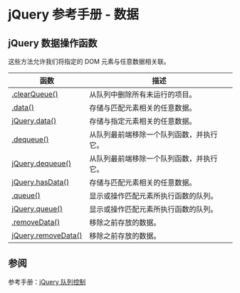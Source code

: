 # jQuery 参考手册 - 数据

## jQuery 数据操作函数

这些方法允许我们将指定的 DOM 元素与任意数据相关联。

| 函数 | 描述 |
| --- | --- |
| [.clearQueue()](/jquery/data_clearqueue.asp "jQuery 数据 - clearQueue() 方法") | 从队列中删除所有未运行的项目。 |
| [.data()](/jquery/data_data.asp "jQuery 数据 - data() 方法") | 存储与匹配元素相关的任意数据。 |
| [jQuery.data()](/jquery/data_jquery_data.asp "jQuery 数据 - jQuery.data() 方法") | 存储与指定元素相关的任意数据。 |
| [.dequeue()](/jquery/data_dequeue.asp "jQuery 数据 - dequeue() 方法") | 从队列最前端移除一个队列函数，并执行它。 |
| [jQuery.dequeue()](/jquery/data_jquery_dequeue.asp "jQuery 数据 - jQuery.dequeue() 方法") | 从队列最前端移除一个队列函数，并执行它。 |
| [jQuery.hasData()](/jquery/data_hasdata.asp "jQuery 数据 - jQuery.hasData() 方法") | 存储与匹配元素相关的任意数据。 |
| [.queue()](/jquery/data_queue.asp "jQuery 数据 - queue() 方法") | 显示或操作匹配元素所执行函数的队列。 |
| [jQuery.queue()](/jquery/data_jquery_queue.asp "jQuery 数据 - jQuery.queue() 方法") | 显示或操作匹配元素所执行函数的队列。 |
| [.removeData()](/jquery/data_removedata.asp "jQuery 数据 - removeData() 方法") | 移除之前存放的数据。 |
| [jQuery.removeData()](/jquery/data_jquery_removedata.asp "jQuery 数据 - jQuery.removeData() 方法") | 移除之前存放的数据。 |

## 参阅

参考手册：[jQuery 队列控制](/jquery/jquery_ref_queue.asp "jQuery 参考手册 - 队列控制")

